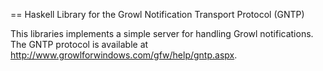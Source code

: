 == Haskell Library for the Growl Notification Transport Protocol (GNTP)

This libraries implements a simple server for handling Growl notifications. The GNTP protocol is available at http://www.growlforwindows.com/gfw/help/gntp.aspx.
